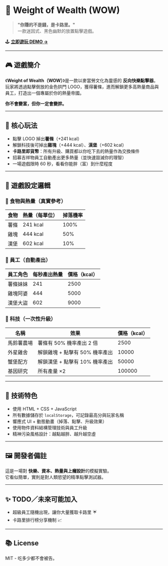 # 🍟 Weight of Wealth (WOW)

> **"你賺的不是錢，是卡路里。"**  
> 一款迷因式、黑色幽默的放置點擊遊戲。

🕹️ **[立即遊玩 DEMO →](http://homershie.com/weight_of_wealth/)**

---

## 🎮 遊戲簡介

《**Weight of Wealth（WOW）**》是一款以麥當勞文化為靈感的 **反向快樂點擊器**。  
玩家將透過點擊倒放的金色拱門 LOGO，獲得薯條，進而解鎖更多高熱量商品與員工，打造出一個專屬於你的熱量帝國。

**你不會變富，但你一定會變胖。**

---

## 🍔 核心玩法

- 點擊 LOGO 掉出**薯條**（+241 kcal）
- 解鎖科技後可掉出**雞塊**（+444 kcal）、**漢堡**（+602 kcal）
- **卡路里即貨幣**：所有升級、購買都以你吃下去的熱量作為交換條件
- 招募吉祥物員工自動產出更多熱量（並快速毀滅你的理智）
- 一場遊戲限時 60 秒，看看你能胖（富）到什麼程度

---

## 🧠 遊戲設定邏輯

### 📌 食物與熱量（真實參考）
| 食物     | 熱量（每單位） | 掉落機率 |
|----------|----------------|-----------|
| 薯條     | 241 kcal       | 100%      |
| 雞塊     | 444 kcal       | 50%       |
| 漢堡     | 602 kcal       | 10%       |

### 🏪 員工（自動產出）
| 員工角色     | 每秒產出熱量 | 價格（kcal） |
|--------------|---------------|---------------|
| 薯條妹妹     | 241           | 2500          |
| 雞塊阿婆     | 444           | 5000          |
| 漢堡大盜     | 602           | 9000          |

### 🧪 科技（一次性升級）
| 名稱           | 效果                             | 價格（kcal） |
|----------------|----------------------------------|---------------|
| 馬鈴薯農場     | 薯條有 50% 機率產出 2 倍          | 2500          |
| 外星雞舍       | 解鎖雞塊 + 點擊有 50% 機率產出     | 10000         |
| 蟹堡配方       | 解鎖漢堡 + 點擊有 10% 機率產出     | 50000         |
| 基因研究       | 所有產量 ×2                        | 100000        |

---

## 🧾 技術特色

- 使用 HTML + CSS + JavaScript
- 所有數據儲存於 `localStorage`，可記錄最高分與玩家名稱
- 響應式 UI + 動態動畫（掉落、點擊、升級效果）
- 使用物件資料結構管理技術與員工升級
- 精神污染風格設計：越點越胖、越升越空虛

---

## 🖼️ 開發者備註

這是一場對 **快樂、資本、熱量與上癮設計**的模擬實驗。  
它看似簡單，實則是對人類慾望的精準點擊測試器。

---

## ✨ TODO／未來可能加入

- 超級員工隨機出現，讓你大量獲取卡路里 ☔  
- 卡路里排行榜分享機制 📈

---

## 📚 License

MIT - 吃多少都不會被告。
